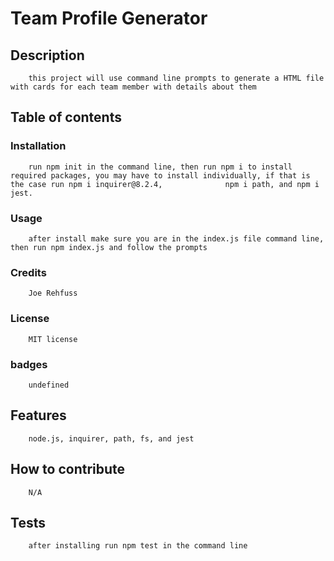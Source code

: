 #  Team Profile Generator
##  Description
        this project will use command line prompts to generate a HTML file with cards for each team member with details about them
        
  ## Table of contents
        
        
   ### Installation
        run npm init in the command line, then run npm i to install required packages, you may have to install individually, if that is the case run npm i inquirer@8.2.4,              npm i path, and npm i jest.
        
   ### Usage
        after install make sure you are in the index.js file command line, then run npm index.js and follow the prompts
        
   ### Credits
        Joe Rehfuss
        
   ### License
        MIT license
        
   ### badges
        undefined
        
   ## Features
        node.js, inquirer, path, fs, and jest
   ## How to contribute
        N/A
        
   ## Tests
        after installing run npm test in the command line
        
        
